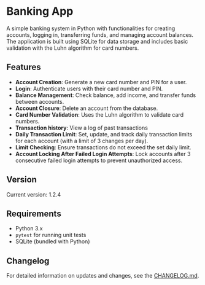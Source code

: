 # Banking App

A simple banking system in Python with functionalities for creating accounts, logging in, transferring funds, and managing account balances. The application is built using SQLite for data storage and includes basic validation with the Luhn algorithm for card numbers.

## Features
- **Account Creation**: Generate a new card number and PIN for a user.
- **Login**: Authenticate users with their card number and PIN.
- **Balance Management**: Check balance, add income, and transfer funds between accounts.
- **Account Closure**: Delete an account from the database.
- **Card Number Validation**: Uses the Luhn algorithm to validate card numbers.
- **Transaction history**: View a log of past transactions
- **Daily Transaction Limit**: Set, update, and track daily transaction limits for each account (with a limit of 3 changes per day).
- **Limit Checking**: Ensure transactions do not exceed the set daily limit.
- **Account Locking After Failed Login Attempts**: Lock accounts after 3 consecutive failed login attempts to prevent unauthorized access.

## Version
Current version: 1.2.4

## Requirements
- Python 3.x
- `pytest` for running unit tests
- SQLite (bundled with Python)

## Changelog
For detailed information on updates and changes, see the [CHANGELOG.md](CHANGELOG.md).